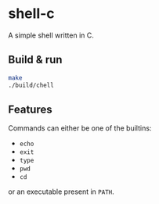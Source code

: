# shell-c

A simple shell written in C.

## Build & run

```sh
make
./build/chell
```

## Features

Commands can either be one of the builtins:

- `echo`
- `exit`
- `type`
- `pwd`
- `cd`

or an executable present in `PATH`.
